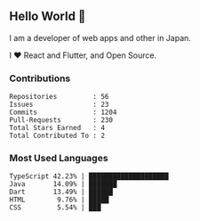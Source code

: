 ## Hello World 👋

I am a developer of web apps and other in Japan.

I ❤️ React and Flutter, and Open Source.

### Contributions

<!-- contributions start -->

    Repositories         : 56
    Issues               : 23
    Commits              : 1204
    Pull-Requests        : 230
    Total Stars Earned   : 4
    Total Contributed To : 2

<!-- contributions end -->

### Most Used Languages

<!-- most-used-languages start -->

    TypeScript 42.23% | ████████████████████
    Java       14.09% | ███████
    Dart       13.49% | ██████
    HTML        9.76% | █████
    CSS         5.54% | ███

<!-- most-used-languages end -->
